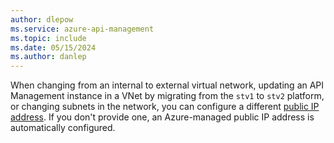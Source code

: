```yaml
---
author: dlepow
ms.service: azure-api-management
ms.topic: include
ms.date: 05/15/2024
ms.author: danlep
---
```

When changing from an internal to external virtual network, updating an API Management instance in a VNet by migrating from the `stv1` to `stv2` platform, or changing subnets in the network, you can configure a different [public IP address](../articles/api-management/api-management-using-with-vnet.md?tabs=stv2#prerequisites). If you don't provide one, an Azure-managed public IP address is automatically configured.